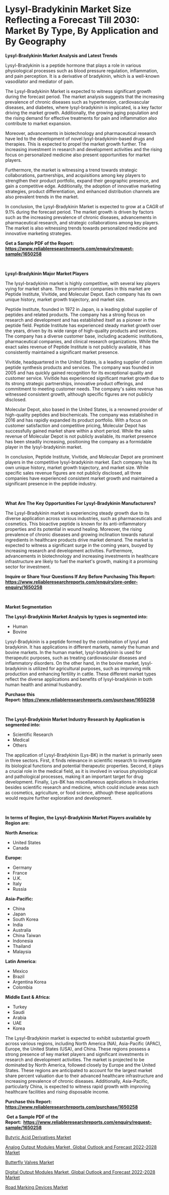<p><h1>Lysyl-Bradykinin Market Size Reflecting a Forecast Till 2030: Market By Type, By Application and By Geography</h1></p><p><strong>Lysyl-Bradykinin Market Analysis and Latest Trends</strong></p>
<p><p>Lysyl-Bradykinin is a peptide hormone that plays a role in various physiological processes such as blood pressure regulation, inflammation, and pain perception. It is a derivative of bradykinin, which is a well-known vasodilator and mediator of pain.</p><p>The Lysyl-Bradykinin Market is expected to witness significant growth during the forecast period. The market analysis suggests that the increasing prevalence of chronic diseases such as hypertension, cardiovascular diseases, and diabetes, where lysyl-bradykinin is implicated, is a key factor driving the market growth. Additionally, the growing aging population and the rising demand for effective treatments for pain and inflammation also contribute to market expansion.</p><p>Moreover, advancements in biotechnology and pharmaceutical research have led to the development of novel lysyl-bradykinin-based drugs and therapies. This is expected to propel the market growth further. The increasing investment in research and development activities and the rising focus on personalized medicine also present opportunities for market players.</p><p>Furthermore, the market is witnessing a trend towards strategic collaborations, partnerships, and acquisitions among key players to strengthen their product portfolio, expand their geographic presence, and gain a competitive edge. Additionally, the adoption of innovative marketing strategies, product differentiation, and enhanced distribution channels are also prevalent trends in the market.</p><p>In conclusion, the Lysyl-Bradykinin Market is expected to grow at a CAGR of 9.1% during the forecast period. The market growth is driven by factors such as the increasing prevalence of chronic diseases, advancements in pharmaceutical research, and strategic collaborations among key players. The market is also witnessing trends towards personalized medicine and innovative marketing strategies.</p></p>
<p><strong>Get a Sample PDF of the Report:&nbsp; <a href="https://www.reliableresearchreports.com/enquiry/request-sample/1650258">https://www.reliableresearchreports.com/enquiry/request-sample/1650258</a></strong></p>
<p>&nbsp;</p>
<p><strong>Lysyl-Bradykinin Major Market Players</strong></p>
<p><p>The lysyl-bradykinin market is highly competitive, with several key players vying for market share. Three prominent companies in this market are Peptide Institute, Vivitide, and Molecular Depot. Each company has its own unique history, market growth trajectory, and market size.</p><p>Peptide Institute, founded in 1972 in Japan, is a leading global supplier of peptides and related products. The company has a strong focus on research and development and has established itself as a pioneer in the peptide field. Peptide Institute has experienced steady market growth over the years, driven by its wide range of high-quality products and services. The company has a diverse customer base, including academic institutions, pharmaceutical companies, and clinical research organizations. While the exact sales revenue of Peptide Institute is not publicly available, it has consistently maintained a significant market presence.</p><p>Vivitide, headquartered in the United States, is a leading supplier of custom peptide synthesis products and services. The company was founded in 2005 and has quickly gained recognition for its exceptional quality and customer service. Vivitide has experienced significant market growth due to its strong strategic partnerships, innovative product offerings, and commitment to meeting customer needs. The company's sales revenue has witnessed consistent growth, although specific figures are not publicly disclosed.</p><p>Molecular Depot, also based in the United States, is a renowned provider of high-quality peptides and biochemicals. The company was established in 2016 and has rapidly expanded its product portfolio. With a focus on customer satisfaction and competitive pricing, Molecular Depot has successfully gained market share within a short period. While the sales revenue of Molecular Depot is not publicly available, its market presence has been steadily increasing, positioning the company as a formidable player in the lysyl-bradykinin market.</p><p>In conclusion, Peptide Institute, Vivitide, and Molecular Depot are prominent players in the competitive lysyl-bradykinin market. Each company has its own unique history, market growth trajectory, and market size. While specific sales revenue figures are not publicly disclosed, all three companies have experienced consistent market growth and maintained a significant presence in the peptide industry.</p></p>
<p>&nbsp;</p>
<p><strong>What Are The Key Opportunities For Lysyl-Bradykinin Manufacturers?</strong></p>
<p><p>The Lysyl-Bradykinin market is experiencing steady growth due to its diverse application across various industries, such as pharmaceuticals and cosmetics. This bioactive peptide is known for its anti-inflammatory properties and its potential in wound healing. Moreover, the rising prevalence of chronic diseases and growing inclination towards natural ingredients in healthcare products drive market demand. The market is expected to witness a significant surge in the coming years, buoyed by increasing research and development activities. Furthermore, advancements in biotechnology and increasing investments in healthcare infrastructure are likely to fuel the market's growth, making it a promising sector for investment.</p></p>
<p><strong>Inquire or Share Your Questions If Any Before Purchasing This Report: <a href="https://www.reliableresearchreports.com/enquiry/pre-order-enquiry/1650258">https://www.reliableresearchreports.com/enquiry/pre-order-enquiry/1650258</a></strong></p>
<p>&nbsp;</p>
<p><strong>Market Segmentation</strong></p>
<p><strong>The Lysyl-Bradykinin Market Analysis by types is segmented into:</strong></p>
<p><ul><li>Human</li><li>Bovine</li></ul></p>
<p><p>Lysyl-Bradykinin is a peptide formed by the combination of lysyl and bradykinin. It has applications in different markets, namely the human and bovine markets. In the human market, lysyl-bradykinin is used for therapeutic purposes, such as treating cardiovascular diseases and inflammatory disorders. On the other hand, in the bovine market, lysyl-bradykinin is utilized for agricultural purposes, such as improving milk production and enhancing fertility in cattle. These different market types reflect the diverse applications and benefits of lysyl-bradykinin in both human health and animal husbandry.</p></p>
<p><strong>Purchase this Report:&nbsp;<a href="https://www.reliableresearchreports.com/purchase/1650258">https://www.reliableresearchreports.com/purchase/1650258</a></strong></p>
<p>&nbsp;</p>
<p><strong>The Lysyl-Bradykinin Market Industry Research by Application is segmented into:</strong></p>
<p><ul><li>Scientific Research</li><li>Medical</li><li>Others</li></ul></p>
<p><p>The application of Lysyl-Bradykinin (Lys-BK) in the market is primarily seen in three sectors. First, it finds relevance in scientific research to investigate its biological functions and potential therapeutic properties. Second, it plays a crucial role in the medical field, as it is involved in various physiological and pathological processes, making it an important target for drug development. Finally, Lys-BK has miscellaneous applications in industries besides scientific research and medicine, which could include areas such as cosmetics, agriculture, or food science, although these applications would require further exploration and development.</p></p>
<p>&nbsp;</p>
<p><strong>In terms of Region, the Lysyl-Bradykinin Market Players available by Region are:</strong></p>
<p>
    <p> <strong> North America: </strong>
        <ul>
            <li>United States</li>
            <li>Canada</li>
        </ul>
        </p> 
    <p> <strong> Europe: </strong>
        <ul>
            <li>Germany</li>
            <li>France</li>
            <li>U.K.</li>
            <li>Italy</li>
            <li>Russia</li>
        </ul>
        </p> 
    <p> <strong> Asia-Pacific: </strong>
        <ul>
            <li>China</li>
            <li>Japan</li>
            <li>South Korea</li>
            <li>India</li>
            <li>Australia</li>
            <li>China Taiwan</li>
            <li>Indonesia</li>
            <li>Thailand</li>
            <li>Malaysia</li>
        </ul>
        </p> 
    <p> <strong> Latin America: </strong>
        <ul>
            <li>Mexico</li>
            <li>Brazil</li>
            <li>Argentina Korea</li>
            <li>Colombia</li>
        </ul>
        </p> 
    <p> <strong> Middle East & Africa: </strong>
        <ul>
            <li>Turkey</li>
            <li>Saudi</li>
            <li>Arabia</li>
            <li>UAE</li>
            <li>Korea</li>
        </ul>
    </p>
    </p>
<p><p>The Lysyl-Bradykinin market is expected to exhibit substantial growth across various regions, including North America (NA), Asia-Pacific (APAC), Europe, the United States (USA), and China. These regions possess a strong presence of key market players and significant investments in research and development activities. The market is projected to be dominated by North America, followed closely by Europe and the United States. These regions are anticipated to account for the largest market share percent valuation due to their advanced healthcare infrastructure and increasing prevalence of chronic diseases. Additionally, Asia-Pacific, particularly China, is expected to witness rapid growth with improving healthcare facilities and rising disposable income.</p></p>
<p><strong>Purchase this Report: <a href="https://www.reliableresearchreports.com/purchase/1650258">https://www.reliableresearchreports.com/purchase/1650258</a></strong></p>
<p>&nbsp;<strong>Get a Sample PDF of the Report:&nbsp;&nbsp;<a href="https://www.reliableresearchreports.com/enquiry/request-sample/1650258">https://www.reliableresearchreports.com/enquiry/request-sample/1650258</a></strong></p>
<p><strong></strong></p>
<p><p><a href="https://medium.com/@evalynkoepp98698/butyric-acid-derivatives-market-size-growth-forecast-2023-2030-eff42ece6efd">Butyric Acid Derivatives Market</a></p><p><a href="https://www.linkedin.com/pulse/analog-output-modules-market-global-outlook-forecast-2022-2028/">Analog Output Modules Market, Global Outlook and Forecast 2022-2028 Market</a></p><p><a href="https://medium.com/@ginawindler1965/butterfly-valves-market-size-growth-forecast-2023-2030-0a48a84f5e43">Butterfly Valves Market</a></p><p><a href="https://www.linkedin.com/pulse/digital-output-modules-market-global-outlook-forecast-2022-2028/">Digital Output Modules Market, Global Outlook and Forecast 2022-2028 Market</a></p><p><a href="https://github.com/NorbertYates/Market-Research-Report-List-1/blob/main/road-marking-devices-market.md">Road Marking Devices Market</a></p></p>